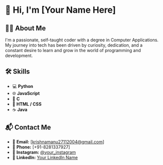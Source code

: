 # 👋 Hi, I'm [Your Name Here]

## 🧑‍💻 About Me
I'm a passionate, self-taught coder with a degree in Computer Applications. My journey into tech has been driven by curiosity, dedication, and a constant desire to learn and grow in the world of programming and development.

## 🛠 Skills
- 💻 **Python**
- 🌐 **JavaScript**
- 🔧 **C**
- 🎨 **HTML / CSS**
- ☕ **Java**

## 📬 Contact Me
- 📧 **Email:** [krishnamanu27112004@gmail.com]  
- 📱 **Phone:** [+91-8281337927]  
- 📸 **Instagram:** [@your_instagram](https://instagram.com/_man_____u__)  
- 💼 **LinkedIn:** [Your LinkedIn Name](https://linkedin.com/in/your_linkedin)
